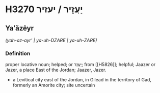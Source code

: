 # H3270 יַעֲזֵיר / יעזיר

## Yaʻăzêyr

_(yah-az-ayr' | ya-uh-DZARE | ya-uh-ZARE)_

### Definition

proper locative noun; helped; or יַעְזֵר; from [[H5826]]; helpful; Jaazer or Jazer, a place East of the Jordan; Jaazer, Jazer.

- a Levitical city east of the Jordan, in Gilead in the territory of Gad, formerly an Amorite city; site uncertain
